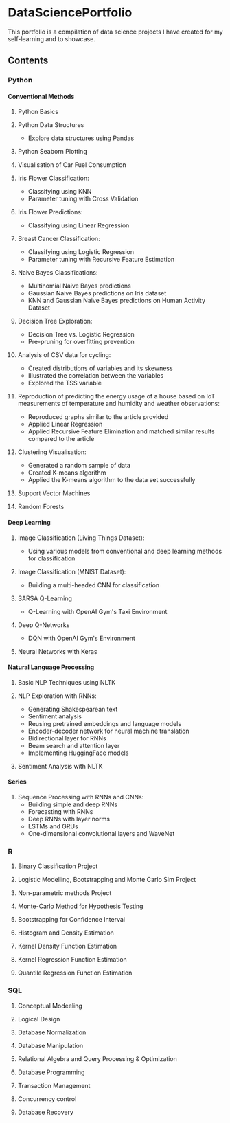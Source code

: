 # DataSciencePortfolio
This portfolio is a compilation of data science projects I have created for my self-learning and to showcase.


## Contents

### Python

#### Conventional Methods

1. Python Basics

2. Python Data Structures
    * Explore data structures using Pandas
    
3. Python Seaborn Plotting

4. Visualisation of Car Fuel Consumption

5. Iris Flower Classification:
    * Classifying using KNN
    * Parameter tuning with Cross Validation
    
6. Iris Flower Predictions:
    * Classifying using Linear Regression
    
7. Breast Cancer Classification:
    * Classifying using Logistic Regression
    * Parameter tuning with Recursive Feature Estimation

8. Naive Bayes Classifications:
    * Multinomial Naive Bayes predictions
    * Gaussian Naive Bayes predictions on Iris dataset
    * KNN and Gaussian Naive Bayes predictions on Human Activity Dataset
    
9. Decision Tree Exploration:
    * Decision Tree vs. Logistic Regression
    * Pre-pruning for overfitting prevention

10. Analysis of CSV data for cycling:
    * Created distributions of variables and its skewness
    * Illustrated the correlation between the variables
    * Explored the TSS variable

11. Reproduction of predicting the energy usage of a house based on IoT measurements of temperature and humidity and weather observations:
    * Reproduced graphs similar to the article provided
    * Applied Linear Regression
    * Applied Recursive Feature Elimination and matched similar results compared to the article

12. Clustering Visualisation:
    * Generated a random sample of data
    * Created K-means algorithm
    * Applied the K-means algorithm to the data set successfully
    
13. Support Vector Machines

14. Random Forests

#### Deep Learning

1. Image Classification (Living Things Dataset):
    * Using various models from conventional and deep learning methods for classification
    
2. Image Classification (MNIST Dataset):
    * Building a multi-headed CNN for classification
    
3. SARSA Q-Learning
    * Q-Learning with OpenAI Gym's Taxi Environment
    
4. Deep Q-Networks
    * DQN with OpenAI Gym's Environment
    
5. Neural Networks with Keras

#### Natural Language Processing

1. Basic NLP Techniques using NLTK

2. NLP Exploration with RNNs:
    * Generating Shakespearean text
    * Sentiment analysis
    * Reusing pretrained embeddings and language models
    * Encoder-decoder network for neural machine translation
    * Bidirectional layer for RNNs
    * Beam search and attention layer
    * Implementing HuggingFace models
    
3. Sentiment Analysis with NLTK

#### Series

1. Sequence Processing with RNNs and CNNs:
    * Building simple and deep RNNs
    * Forecasting with RNNs
    * Deep RNNs with layer norms
    * LSTMs and GRUs
    * One-dimensional convolutional layers and WaveNet
        
### R

1. Binary Classification Project

2. Logistic Modelling, Bootstrapping and Monte Carlo Sim Project

3. Non-parametric methods Project

4. Monte-Carlo Method for Hypothesis Testing

5. Bootstrapping for Confidence Interval

6. Histogram and Density Estimation

7. Kernel Density Function Estimation

8. Kernel Regression Function Estimation

9. Quantile Regression Function Estimation

    
### SQL

1. Conceptual Modeeling

2. Logical Design

3. Database Normalization

4. Database Manipulation

5. Relational Algebra and Query Processing & Optimization

6. Database Programming

7. Transaction Management

8. Concurrency control

9. Database Recovery